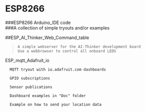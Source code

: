 # ESP8266  
###ESP8266 Arduino_IDE code  
###A collection of simple tryouts and/or examples   

##ESP_AI_Thinker_Web_Command_table  
>	  A simple webserver for the AI-Thinker development board  
>	  Use a webbrowser to control all onboard LEDS  


  ESP_mqtt_Adafruit_io

	  MQTT tryout with io.adafruit.com dashboards

	  GPIO subscriptions 

	  Sensor publications

	  Dashboard examples in "Doc" folder

	  Example on how to send your location data

